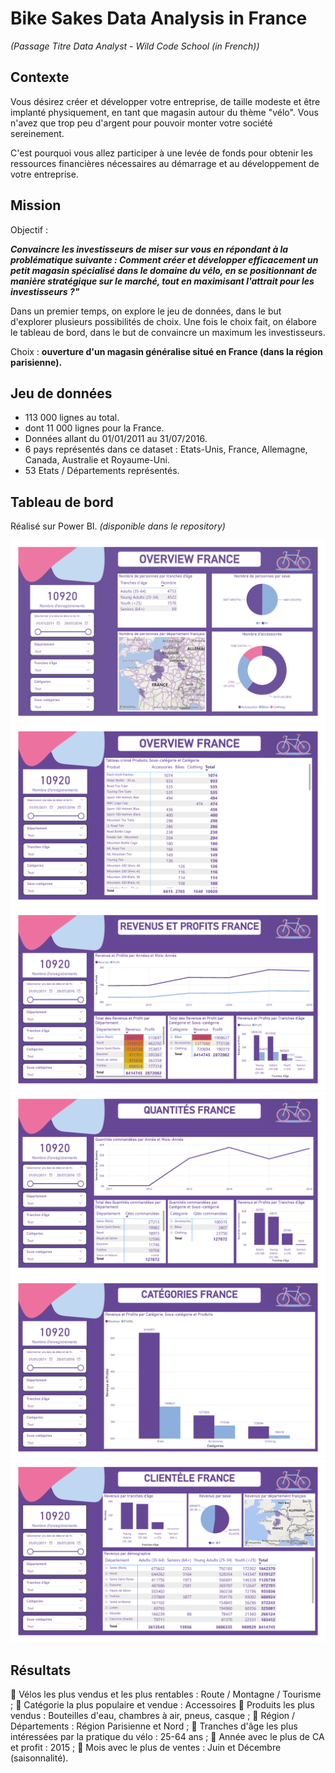 # Bike Sakes Data Analysis in France

*(Passage Titre Data Analyst - Wild Code School (in French))*

## Contexte

Vous désirez créer et développer votre entreprise, de taille modeste et être implanté physiquement, en tant que magasin autour du thème "vélo". Vous n'avez que trop peu d'argent pour pouvoir monter votre société sereinement.

C'est pourquoi vous allez participer à une levée de fonds pour obtenir les ressources financières nécessaires au démarrage et au développement de votre entreprise.

## Mission

Objectif :

***Convaincre les investisseurs de miser sur vous en répondant à la problématique suivante :
Comment créer et développer efficacement un petit magasin spécialisé dans le domaine du vélo, en se positionnant de manière stratégique sur le marché, tout en maximisant l'attrait pour les investisseurs ?"***

Dans un premier temps, on explore le jeu de données, dans le but d'explorer plusieurs possibilités de choix. Une fois le choix fait, on élabore le tableau de bord, dans le but de convaincre un maximum les investisseurs.

Choix : **ouverture d'un magasin généralise situé en France (dans la région parisienne).**

## Jeu de données

- 113 000 lignes au total.
- dont 11 000 lignes pour la France.
- Données allant du 01/01/2011 au 31/07/2016.
- 6 pays représentés dans ce dataset : Etats-Unis, France, Allemagne, Canada, Australie et Royaume-Uni.
- 53 Etats / Départements représentés.

## Tableau de bord

Réalisé sur Power BI. *(disponible dans le repository)*

![Overview_1_2](https://github.com/Laetitia-Deken/Bike_Sales_Data_Analysis/blob/main/Certification%20Data%20Analyst%20-%20Business%20Case%20-%20Bike%20N%20Roll_Page_1.png "Overview 1/2")
![Overview_2_2](https://github.com/Laetitia-Deken/Bike_Sales_Data_Analysis/blob/885e5066d39c6750c5d2834554eaf43f7a56bd0f/Certification%20Data%20Analyst%20-%20Business%20Case%20-%20Bike%20N%20Roll_Page_2.png "Overview 2/2")
![Revenus et Profits](https://github.com/Laetitia-Deken/Bike_Sales_Data_Analysis/blob/885e5066d39c6750c5d2834554eaf43f7a56bd0f/Certification%20Data%20Analyst%20-%20Business%20Case%20-%20Bike%20N%20Roll_Page_3.png "Revenus et Profits")
![Quantités France](https://github.com/Laetitia-Deken/Bike_Sales_Data_Analysis/blob/885e5066d39c6750c5d2834554eaf43f7a56bd0f/Certification%20Data%20Analyst%20-%20Business%20Case%20-%20Bike%20N%20Roll_Page_4.png "Quantités France")
![Catégories France](https://github.com/Laetitia-Deken/Bike_Sales_Data_Analysis/blob/885e5066d39c6750c5d2834554eaf43f7a56bd0f/Certification%20Data%20Analyst%20-%20Business%20Case%20-%20Bike%20N%20Roll_Page_5.png "Catégories France")
![Clientèle France](https://github.com/Laetitia-Deken/Bike_Sales_Data_Analysis/blob/885e5066d39c6750c5d2834554eaf43f7a56bd0f/Certification%20Data%20Analyst%20-%20Business%20Case%20-%20Bike%20N%20Roll_Page_6.png "Clientèle France")

## Résultats

📌 Vélos les plus vendus et les plus rentables : Route / Montagne / Tourisme ;
📌 Catégorie la plus populaire et vendue : Accessoires
📌 Produits les plus vendus : Bouteilles d'eau, chambres à air, pneus, casque ;
📌 Région / Départements : Région Parisienne et Nord ;
📌 Tranches d'âge les plus intéressées par la pratique du vélo : 25-64 ans ;
📌 Année avec le plus de CA et profit : 2015 ;
📌 Mois avec le plus de ventes : Juin et Décembre (saisonnalité).
